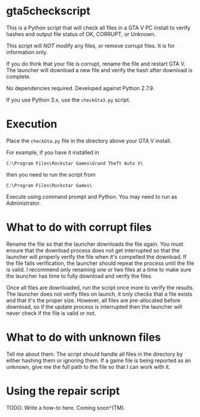 # gta5checkscript

This is a Python script that will check all files in a GTA V PC install to verify hashes and output file status of OK, CORRUPT, or Unknown.

This script will *NOT* modify any files, or remove corrupt files. It is for information only.

If you do think that your file is corrupt, rename the file and restart GTA V. The launcher will download a new file and verify the hash after download is complete.

No dependencies required. Developed against Python 2.7.9.

If you use Python 3.x, use the `checkGta3.py` script.

# Execution

Place the `checkGta.py` file in the directory above your GTA V install.

For example, if you have it installed in

`C:\Program Files\Rockstar Games\Grand Theft Auto V\`

then you need to run the script from

`C:\Program Files\Rockstar Games\`

Execute using command prompt and Python. You may need to run as Administrator.

# What to do with corrupt files

Rename the file so that the launcher downloads the file again. You must ensure that the download process does not get interrupted so that the launcher will properly verify the file when it's compelted the download. If the file fails verification, the launcher should repeat the process until the file is valid. I recommend only renaming one or two files at a time to make sure the launcher has time to fully download and verify the files.

Once all files are downloaded, run the script once more to verify the results. The launcher does not verify files on launch, it only checks that a file exists and that it's the proper size. However, all files are pre-allocated before download, so if the update process is interrupted then the launcher will never check if the file is valid or not.

# What to do with unknown files

Tell me about them. The script should handle all files in the directory by either hashing them or ignoring them. If a game file is being reported as an unknown, give me the full path to the file so that I can work with it.

# Using the repair script

TODO: Write a how-to here. Coming soon^(TM).
